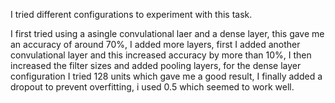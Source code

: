 
I tried different configurations to experiment with this task.

I first tried using a asingle convulational laer and a dense layer, this gave me an accuracy of around 70%, I added more layers, first I added another convulational layer and this increased accuracy by more than 10%, I then increased the filter sizes and added pooling layers,
for the dense layer configuration I tried 128 units which gave me a good result, I finally added a dropout to prevent overfitting, i used 0.5 which seemed to work well.